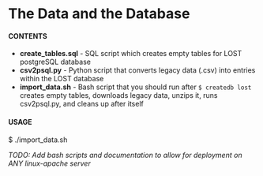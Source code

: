 <h1>The Data and the Database</h1>

<h4>CONTENTS</h4>
<ul>
<li><b>create_tables.sql</b> - SQL script which creates empty tables for LOST postgreSQL database</li>
<li><b>csv2psql.py</b> - Python script that converts legacy data (.csv) into entries within the LOST database</li>
<li><b>import_data.sh</b> - Bash script that you should run after <code>$ createdb lost</code> creates empty tables, downloads legacy data, unzips it, runs csv2psql.py, and cleans up after itself</li>
</ul>

<h4>USAGE</h4>
<p>$ ./import_data.sh</p>

<i>TODO: Add bash scripts and documentation to allow for deployment on ANY linux-apache server</i>
